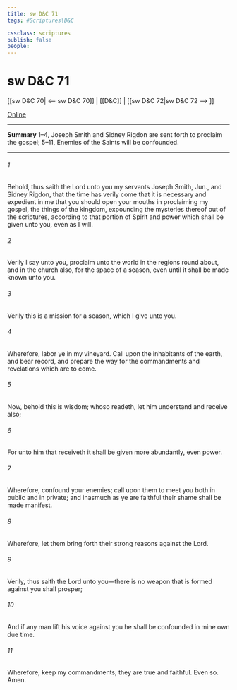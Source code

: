 ```yaml
---
title: sw D&C 71
tags: #Scriptures\D&C

cssclass: scriptures
publish: false
people:
---
```


# sw D&C 71
[[sw D&C 70| <-- sw D&C 70]] | [[D&C]] | [[sw D&C 72|sw D&C 72 --> ]]

[Online](https://churchofjesuschrist.org/study/scriptures/dc-testament/dc/71?lang=eng)

---
__Summary__
1–4, Joseph Smith and Sidney Rigdon are sent forth to proclaim the gospel; 5–11, Enemies of the Saints will be confounded.

---
###### 1 
Behold, thus saith the Lord unto you my servants Joseph Smith, Jun., and Sidney Rigdon, that the time has verily come that it is necessary and expedient in me that you should open your mouths in proclaiming my gospel, the things of the kingdom, expounding the mysteries thereof out of the scriptures, according to that portion of Spirit and power which shall be given unto you, even as I will.

###### 2 
Verily I say unto you, proclaim unto the world in the regions round about, and in the church also, for the space of a season, even until it shall be made known unto you.

###### 3 
Verily this is a mission for a season, which I give unto you.

###### 4 
Wherefore, labor ye in my vineyard. Call upon the inhabitants of the earth, and bear record, and prepare the way for the commandments and revelations which are to come.

###### 5 
Now, behold this is wisdom; whoso readeth, let him understand and receive also;

###### 6 
For unto him that receiveth it shall be given more abundantly, even power.

###### 7 
Wherefore, confound your enemies; call upon them to meet you both in public and in private; and inasmuch as ye are faithful their shame shall be made manifest.

###### 8 
Wherefore, let them bring forth their strong reasons against the Lord.

###### 9 
Verily, thus saith the Lord unto you—there is no weapon that is formed against you shall prosper;

###### 10 
And if any man lift his voice against you he shall be confounded in mine own due time.

###### 11 
Wherefore, keep my commandments; they are true and faithful. Even so. Amen.

